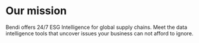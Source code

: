 # Our mission

Bendi offers 24/7 ESG Intelligence for global supply chains.
Meet the data intelligence tools that uncover issues your business can not afford to ignore.
